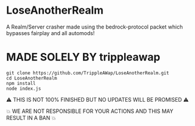 # LoseAnotherRealm
A Realm/Server crasher made using the bedrock-protocol packet which bypasses fairplay and all automods!


# MADE SOLELY BY trippleawap

```batch
git clone https://github.com/TrippleAWap/LoseAnotherRealm.git
cd LoseAnotherRealm
npm install
node index.js
```
⚠️ THIS IS NOT 100% FINISHED BUT NO UPDATES WILL BE PROMISED ⚠️

💥 WE ARE NOT RESPONSIBLE FOR YOUR ACTIONS AND THIS MAY RESULT IN A BAN 💥
